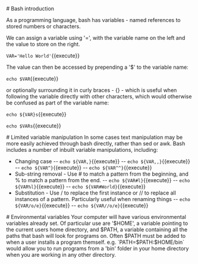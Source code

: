 # Bash introduction

As a programming language, bash has variables - named references to stored numbers or characters.

We can assign a variable using '=', with the variable name on the left and the value to store on the right.

`VAR='Hello World'`{{execute}}

The value can then be accessed by prepending a '$' to the variable name:

`echo $VAR`{{execute}}

or optionally surrounding it in curly braces - {} - which is useful when following the variable directly with other characters, which would otherwise be confused as part of the variable name:

`echo ${VAR}s`{{execute}}

`echo $VARs`{{execute}}

# Limited variable manipulation
In some cases text manipulation may be more easily achieved through bash directly, rather than sed or awk. Bash includes a number of inbuilt variable manipulations, including:

- Changing case
-- `echo ${VAR,}`{{execute}}
-- `echo ${VAR,,}`{{execute}}
-- `echo ${VAR^}`{{execute}}
-- `echo ${VAR^^}`{{execute}}
- Sub-string removal - Use # to match a pattern from the beginning, and % to match a pattern from the end.
-- `echo ${VAR#l}`{{execute}}
-- `echo ${VAR%l}`{{execute}}
-- `echo ${VAR#World}`{{execute}}
- Substitution - Use / to replace the first instance or // to replace all instances of a pattern. Particularly useful when renaming things
-- `echo ${VAR/o/e}`{{execute}}
-- `echo ${VAR//o/e}`{{execute}}


# Environmental variables
Your computer will have various environmental variables already set. Of particular use are '$HOME', a variable pointing to the current users home directory, and $PATH, a variable containing all the paths that bash will look for programs on. Often $PATH must be added to when a user installs a program themself. e.g.
`PATH=$PATH:$HOME/bin` would allow you to run programs from a 'bin' folder in your home directory when you are working in any other directory.
